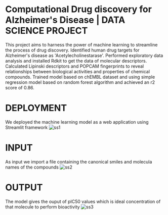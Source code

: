 # Computational Drug discovery for Alzheimer's Disease | DATA SCIENCE PROJECT
This project aims to harness the power of machine learning to streamline the process of drug discovery.
Identified human drug targets for Alzheimer's disease as 'Acetylecholinestarase'. Performed exploratory data analysis and installed Rdkit to get the data of molecular descriptors.
Calculated Lipinski descriptors and POPCAM fingerprints to reveal relationships between biological activities and properties of chemical compounds.
Trained model based on chEMBL dataset and using simple regression model based on random forest algorithm and achieved an r2 score of 0.86.


# DEPLOYMENT
We deployed the machine learning model as a web application using Streamlit framework
![ss1](https://github.com/user-attachments/assets/fc63b6c8-ef3e-4051-bdf7-aff425a69a07)

# INPUT

As input we import a file containing the canonical smiles and molecula names of the compounds
![ss2](https://github.com/user-attachments/assets/08d6f4ce-5037-45e2-bd23-5788ef905937)

# OUTPUT

The model gives the ouput of  pIC50 values which is ideal concentration of that molecule to perform bioactivity
![ss3](https://github.com/user-attachments/assets/2e862579-d79d-4508-ab17-99171f13d1e4)




